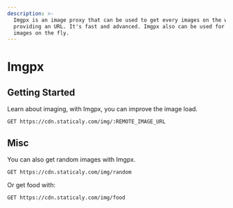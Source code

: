 ```yaml
---
description: >-
  Imgpx is an image proxy that can be used to get every images on the web by
  providing an URL. It's fast and advanced. Imgpx also can be used for edit the
  images on the fly.
---
```


# Imgpx

## Getting Started

Learn about imaging, with Imgpx, you can improve the image load.

```text
GET https://cdn.staticaly.com/img/:REMOTE_IMAGE_URL
```

## Misc

You can also get random images with Imgpx.

```text
GET https://cdn.staticaly.com/img/random
```

Or get food with:

```text
GET https://cdn.staticaly.com/img/food
```

